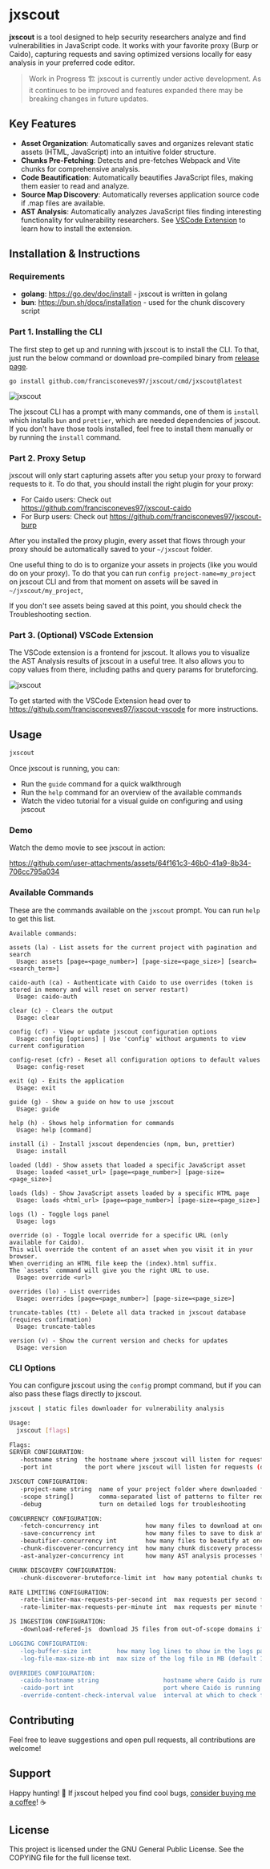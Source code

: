 # jxscout

**jxscout** is a tool designed to help security researchers analyze and find vulnerabilities in JavaScript code. It works with your favorite proxy (Burp or Caido), capturing requests and saving optimized versions locally for easy analysis in your preferred code editor.

> Work in Progress 🏗️ jxscout is currently under active development. As it continues to be improved and features expanded there may be breaking changes in future updates.

## Key Features

- **Asset Organization**: Automatically saves and organizes relevant static assets (HTML, JavaScript) into an intuitive folder structure.
- **Chunks Pre-Fetching**: Detects and pre-fetches Webpack and Vite chunks for comprehensive analysis.
- **Code Beautification**: Automatically beautifies JavaScript files, making them easier to read and analyze.
- **Source Map Discovery**: Automatically reverses application source code if .map files are available.
- **AST Analysis**: Automatically analyzes JavaScript files finding interesting functionality for vulnerability researchers. See [VSCode Extension](https://github.com/francisconeves97/jxscout-vscode) to learn how to install the extension.

## Installation & Instructions

### Requirements

- **golang**: https://go.dev/doc/install - jxscout is written in golang
- **bun**: https://bun.sh/docs/installation - used for the chunk discovery script

### Part 1. Installing the CLI

The first step to get up and running with jxscout is to install the CLI. To that, just run the below command or download pre-compiled binary from [release page](https://github.com/francisconeves97/jxscout/releases).

```
go install github.com/francisconeves97/jxscout/cmd/jxscout@latest
```

![jxscout](docs/jxscout.png)

The jxscout CLI has a prompt with many commands, one of them is `install` which installs `bun` and `prettier`, which are needed dependencies of jxscout. If you don't have those tools installed, feel free to install them manually or by running the `install` command.

### Part 2. Proxy Setup

jxscout will only start capturing assets after you setup your proxy to forward requests to it. To do that, you should install the right plugin for your proxy:

- For Caido users: Check out https://github.com/francisconeves97/jxscout-caido
- For Burp users: Check out https://github.com/francisconeves97/jxscout-burp

After you installed the proxy plugin, every asset that flows through your proxy should be automatically saved to your `~/jxscout` folder.

One useful thing to do is to organize your assets in projects (like you would do on your proxy). To do that you can run `config project-name=my_project` on jxscout CLI and from that moment on assets will be saved in `~/jxscout/my_project`,

If you don't see assets being saved at this point, you should check the Troubleshooting section.

### Part 3. (Optional) VSCode Extension

The VSCode extension is a frontend for jxscout. It allows you to visualize the AST Analysis results of jxscout in a useful tree. It also allows you to copy values from there, including paths and query params for bruteforcing.

![jxscout](docs/vscode.png)

To get started with the VSCode Extension head over to https://github.com/francisconeves97/jxscout-vscode for more instructions.

## Usage

```bash
jxscout
```

Once jxscout is running, you can:

- Run the `guide` command for a quick walkthrough
- Run the `help` command for an overview of the available commands
- Watch the video tutorial for a visual guide on configuring and using jxscout

### Demo

Watch the demo movie to see jxscout in action:

https://github.com/user-attachments/assets/64f161c3-46b0-41a9-8b34-706cc795a034

### Available Commands

These are the commands available on the `jxscout` prompt. You can run `help` to get this list.

```
Available commands:

assets (la) - List assets for the current project with pagination and search
  Usage: assets [page=<page_number>] [page-size=<page_size>] [search=<search_term>]

caido-auth (ca) - Authenticate with Caido to use overrides (token is stored in memory and will reset on server restart)
  Usage: caido-auth

clear (c) - Clears the output
  Usage: clear

config (cf) - View or update jxscout configuration options
  Usage: config [options] | Use 'config' without arguments to view current configuration

config-reset (cfr) - Reset all configuration options to default values
  Usage: config-reset

exit (q) - Exits the application
  Usage: exit

guide (g) - Show a guide on how to use jxscout
  Usage: guide

help (h) - Shows help information for commands
  Usage: help [command]

install (i) - Install jxscout dependencies (npm, bun, prettier)
  Usage: install

loaded (ldd) - Show assets that loaded a specific JavaScript asset
  Usage: loaded <asset_url> [page=<page_number>] [page-size=<page_size>]

loads (lds) - Show JavaScript assets loaded by a specific HTML page
  Usage: loads <html_url> [page=<page_number>] [page-size=<page_size>]

logs (l) - Toggle logs panel
  Usage: logs

override (o) - Toggle local override for a specific URL (only available for Caido).
This will override the content of an asset when you visit it in your browser.
When overriding an HTML file keep the (index).html suffix.
The `assets` command will give you the right URL to use.
  Usage: override <url>

overrides (lo) - List overrides
  Usage: overrides [page=<page_number>] [page-size=<page_size>]

truncate-tables (tt) - Delete all data tracked in jxscout database (requires confirmation)
  Usage: truncate-tables

version (v) - Show the current version and checks for updates
  Usage: version
```

### CLI Options

You can configure jxscout using the `config` prompt command, but if you can also pass these flags directly to jxscout.

```bash
jxscout | static files downloader for vulnerability analysis

Usage:
  jxscout [flags]

Flags:
SERVER CONFIGURATION:
   -hostname string  the hostname where jxscout will listen for requests (default "localhost")
   -port int         the port where jxscout will listen for requests (default 3333)

JXSCOUT CONFIGURATION:
   -project-name string  name of your project folder where downloaded files will be stored (default "default")
   -scope string[]       comma-separated list of patterns to filter requests (e.g. *google*,*youtube*)
   -debug                turn on detailed logs for troubleshooting

CONCURRENCY CONFIGURATION:
   -fetch-concurrency int             how many files to download at once (for chunks and source maps) (default 5)
   -save-concurrency int              how many files to save to disk at once (default 5)
   -beautifier-concurrency int        how many files to beautify at once (default 5)
   -chunk-discoverer-concurrency int  how many chunk discovery processes to run at once (default 5)
   -ast-analyzer-concurrency int      how many AST analysis processes to run at once (default 5)

CHUNK DISCOVERY CONFIGURATION:
   -chunk-discoverer-bruteforce-limit int  how many potential chunks to bruteforce when automatic discovery fails (default 3000)

RATE LIMITING CONFIGURATION:
   -rate-limiter-max-requests-per-second int  max requests per second for source maps and chunk discovery (0 = unlimited) (default 2)
   -rate-limiter-max-requests-per-minute int  max requests per minute for source maps and chunk discovery (0 = unlimited)

JS INGESTION CONFIGURATION:
   -download-refered-js  download JS files from out-of-scope domains if they're linked from in-scope pages

LOGGING CONFIGURATION:
   -log-buffer-size int       how many log lines to show in the logs panel (default 10000)
   -log-file-max-size-mb int  max size of the log file in MB (default 10)

OVERRIDES CONFIGURATION:
   -caido-hostname string                  hostname where Caido is running (default "localhost")
   -caido-port int                         port where Caido is running (default 8080)
   -override-content-check-interval value  interval at which to check for changes in override content and update match/replace rules (default 5s)
```

## Contributing

Feel free to leave suggestions and open pull requests, all contributions are welcome!

## Support

Happy hunting! 🐛 If jxscout helped you find cool bugs, [consider buying me a coffee](https://ko-fi.com/francisconeves97)! ☕

## License

This project is licensed under the GNU General Public License. See the COPYING file for the full license text.
